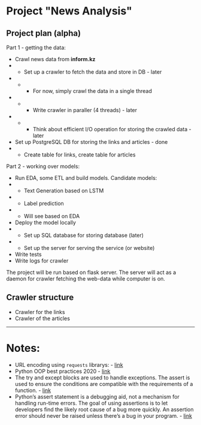 # Project "News Analysis"

## Project plan (alpha)
Part 1 - getting the data:
* Crawl news data from __inform.kz__
* * Set up a crawler to fetch the data and store in DB - later
* * * For now, simply crawl the data in a single thread
* * * Write crawler in paraller (4 threads) - later
* * * Think about efficient I/O operation for storing the crawled data - later
* Set up PostgreSQL DB for storing the links and articles - done
* * Create table for links, create table for articles

Part 2 - working over models:
* Run EDA, some ETL and build models. Candidate models:
* * Text Generation based on LSTM
* * Label prediction
* * Will see based on EDA
* Deploy the model locally
* * Set up SQL database for storing database (later)
* * Set up the server for serving the service (or website)
* Write tests
* Write logs for crawler

The project will be run based on flask server. The server will act as a daemon for crawler fetching the web-data while computer is on.


## Crawler structure
* Crawler for the links
* Crawler of the articles

___

# Notes:

* URL encoding using `requests` librarys: - [link](https://2.python-requests.org/en/master/user/quickstart/#passing-parameters-in-urls)
* Python OOP best practices 2020 - [link](https://towardsdatascience.com/5-best-practices-for-professional-object-oriented-programming-in-python-20613e08baee)
* The try and except blocks are used to handle exceptions. The assert is used to ensure the conditions are compatible with the requirements of a function. - [link](https://towardsdatascience.com/practical-python-try-except-and-assert-7117355ccaab)
* Python’s assert statement is a debugging aid, not a mechanism for handling run-time errors. The goal of using assertions is to let developers find the likely root cause of a bug more quickly. An assertion error should never be raised unless there’s a bug in your program. - [link](https://medium.com/@jadhavmanoj/python-what-is-raise-and-assert-statement-c3908697bc62)
